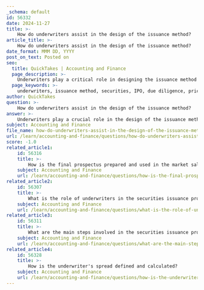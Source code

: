 ```yaml
---
_schema: default
id: 56332
date: 2024-11-27
title: >-
    How do underwriters assist in the design of the issuance method?
article_title: >-
    How do underwriters assist in the design of the issuance method?
date_format: MMM DD, YYYY
post_on_text: Posted on
seo:
  title: QuickTakes | Accounting and Finance
  page_description: >-
    Underwriters play a critical role in designing the issuance method for securities, particularly during IPOs, through due diligence, pricing strategies, structuring offerings, marketing to investors, ensuring regulatory compliance, and managing risks.
  page_keywords: >-
    underwriters, issuance method, securities, IPO, due diligence, pricing strategy, issuance structure, marketing, distribution, regulatory compliance, risk management
author: QuickTakes
question: >-
    How do underwriters assist in the design of the issuance method?
answer: >-
    Underwriters play a crucial role in the design of the issuance method for securities, particularly during the initial public offering (IPO) process. Their assistance encompasses several key functions:\n\n1. **Due Diligence**: Underwriters conduct thorough due diligence on the issuing company, which includes evaluating financial statements, assessing the business model, and understanding the market position of the issuer. This analysis helps them determine the overall risk associated with the issuance.\n\n2. **Pricing Strategy**: Based on their evaluations, underwriters establish the appropriate offering price for the securities. They analyze various factors, including market conditions, investor demand, and the financial health of the issuer, to set a price that reflects the true value of the securities while also ensuring that the issuer can raise the desired capital.\n\n3. **Issuance Structure**: Underwriters help design the structure of the issuance, which may involve deciding on the types and quantities of securities to be offered. They may recommend whether to issue common stock, preferred stock, or bonds, depending on the issuer's needs and market conditions.\n\n4. **Marketing and Distribution**: Once the pricing and structure are established, underwriters are responsible for marketing the securities to potential investors. They leverage their networks and expertise to create demand for the offering, ensuring that the securities are effectively distributed in the market.\n\n5. **Regulatory Compliance**: Underwriters assist in ensuring that the issuance complies with all relevant regulations, including those set forth by the Securities and Exchange Commission (SEC). This includes preparing the final prospectus and other necessary documentation that must be filed with regulatory bodies.\n\n6. **Risk Management**: By acting as intermediaries, underwriters help manage the risk associated with the issuance. They may guarantee the placement of the issue, ensuring that the issuer receives the planned proceeds, which is particularly important in firm commitment underwriting scenarios.\n\nIn summary, underwriters are integral to the securities issuance process, providing the necessary expertise and resources to design an effective issuance method that meets the needs of both the issuer and the investors. Their role not only facilitates the smooth functioning of capital markets but also helps ensure that securities are priced fairly and accurately.
subject: Accounting and Finance
file_name: how-do-underwriters-assist-in-the-design-of-the-issuance-method.md
url: /learn/accounting-and-finance/questions/how-do-underwriters-assist-in-the-design-of-the-issuance-method
score: -1.0
related_article1:
    id: 56316
    title: >-
        How is the final prospectus prepared and used in the market sale?
    subject: Accounting and Finance
    url: /learn/accounting-and-finance/questions/how-is-the-final-prospectus-prepared-and-used-in-the-market-sale
related_article2:
    id: 56307
    title: >-
        What is the role of underwriters in the securities issuance process?
    subject: Accounting and Finance
    url: /learn/accounting-and-finance/questions/what-is-the-role-of-underwriters-in-the-securities-issuance-process
related_article3:
    id: 56311
    title: >-
        What are the main steps involved in the securities issuance process?
    subject: Accounting and Finance
    url: /learn/accounting-and-finance/questions/what-are-the-main-steps-involved-in-the-securities-issuance-process
related_article4:
    id: 56328
    title: >-
        How is the underwriter's spread defined and calculated?
    subject: Accounting and Finance
    url: /learn/accounting-and-finance/questions/how-is-the-underwriters-spread-defined-and-calculated
---
```


&nbsp;